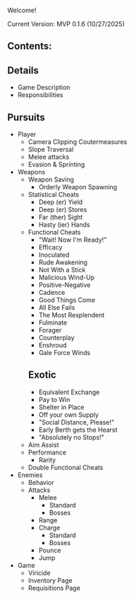 Welcome!

Current Version: MVP 0.1.6 (10/27/2025)

## Contents:

## Details
* Game Description
* Responsibilities

## Pursuits
* Player
	* Camera Clipping Coutermeasures
	* Slope Traversal
 	* Melee attacks
  	* Evasion & Sprinting
* Weapons
	* Weapon Saving
 		* Orderly Weapon Spawning
   	* Statistical Cheats
   		* Deep (er) Yield
   	 	* Deep (er) Stores
   	  	* Far (ther) Sight
   	  	* Hasty (ier) Hands
	* Functional Cheats
 		* "Wait! Now I'm Ready!"
   		* Efficacy
     	* Inoculated
      	* Rude Awakening
      	* Not With a Stick
      	* Malicious Wind-Up
      	* Positive-Negative
      	* Cadence
      	* Good Things Come
      	* All Else Fails
      	* The Most Resplendent
      	* Fulminate
      	* Forager
      	* Counterplay
      	* Enshroud
      	* Gale Force Winds
      	## Exotic
   		* Equivalent Exchange
     	* Pay to Win
      	* Shelter in Place
      	* Off your own Supply
      	* "Social Distance, Please!"
      	* Early Berth gets the Hearst
      	* "Absolutely no Stops!"
 	* Aim Assist
  	* Performance
  		* Rarity 
  	* Double Functional Cheats
* Enemies
	* Behavior
	* Attacks
 		* Melee
   			* Standard
      		* Bosses
        * Range
        * Charge
        	* Standard
         	* Bosses  
		* Pounce
		* Jump
* Game
	* Viricide
    * Inventory Page
    * Requisitions Page
